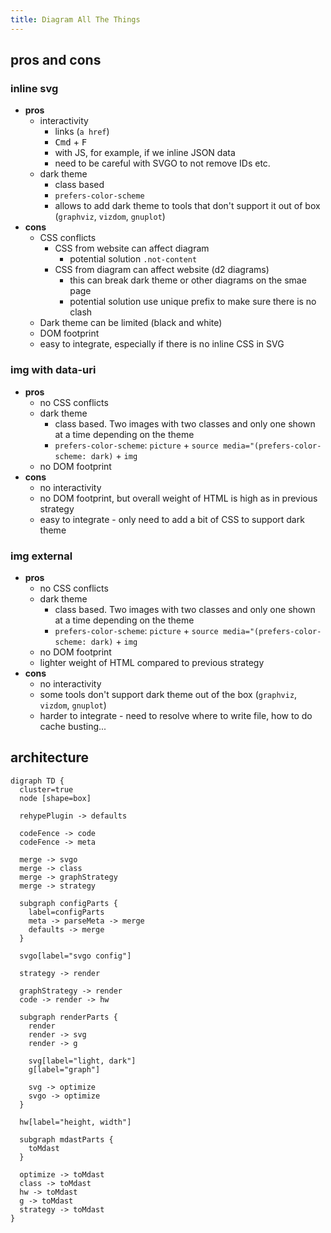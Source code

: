 ```yaml
---
title: Diagram All The Things
---
```


## pros and cons

### inline svg

- **pros**
  - interactivity
    - links (`a href`)
    - <Kbd>Cmd</kbd> + <Kbd>F</kbd>
    - with JS, for example, if we inline JSON data
    - need to be careful with SVGO to not remove IDs etc.
  - dark theme
    - class based
    - `prefers-color-scheme`
    - allows to add dark theme to tools that don't support it out of box (`graphviz`, `vizdom`, `gnuplot`)
- **cons**
  - CSS conflicts
    - CSS from website can affect diagram
      - potential solution `.not-content`
    - CSS from diagram can affect website (d2 diagrams)
      - this can break dark theme or other diagrams on the smae page
      - potential solution use unique prefix to make sure there is no clash
  - Dark theme can be limited (black and white)
  - DOM footprint
  - easy to integrate, especially if there is no inline CSS in SVG

### img with data-uri

- **pros**
  - no CSS conflicts
  - dark theme
    - class based. Two images with two classes and only one shown at a time depending on the theme
    - `prefers-color-scheme`: `picture` + `source media="(prefers-color-scheme: dark)` + `img`
  - no DOM footprint
- **cons**
  - no interactivity
  - no DOM footprint, but overall weight of HTML is high as in previous strategy
  - easy to integrate - only need to add a bit of CSS to support dark theme

### img external

- **pros**
  - no CSS conflicts
  - dark theme
    - class based. Two images with two classes and only one shown at a time depending on the theme
    - `prefers-color-scheme`: `picture` + `source media="(prefers-color-scheme: dark)` + `img`
  - no DOM footprint
  - lighter weight of HTML compared to previous strategy
- **cons**
  - no interactivity
  - some tools don't support dark theme out of the box (`graphviz`, `vizdom`, `gnuplot`)
  - harder to integrate - need to resolve where to write file, how to do cache busting...

## architecture

```vizdom
digraph TD {
  cluster=true
  node [shape=box]

  rehypePlugin -> defaults

  codeFence -> code
  codeFence -> meta

  merge -> svgo
  merge -> class
  merge -> graphStrategy
  merge -> strategy

  subgraph configParts {
    label=configParts
    meta -> parseMeta -> merge
    defaults -> merge
  }

  svgo[label="svgo config"]

  strategy -> render

  graphStrategy -> render
  code -> render -> hw

  subgraph renderParts {
    render
    render -> svg
    render -> g

    svg[label="light, dark"]
    g[label="graph"]

    svg -> optimize
    svgo -> optimize
  }

  hw[label="height, width"]

  subgraph mdastParts {
    toMdast
  }

  optimize -> toMdast
  class -> toMdast
  hw -> toMdast
  g -> toMdast
  strategy -> toMdast
}
```
